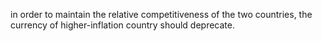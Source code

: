 in order to maintain the relative competitiveness of the two countries,
the currency of higher-inflation country should deprecate.